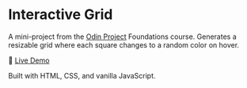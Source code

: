 # Interactive Grid

A mini-project from the [Odin Project](https://www.theodinproject.com/) Foundations course. Generates a resizable grid where each square changes to a random color on hover.

🔗 [Live Demo](https://harshul-tripathi.github.io/odin-Etch-A-Sketch/)

Built with HTML, CSS, and vanilla JavaScript.

